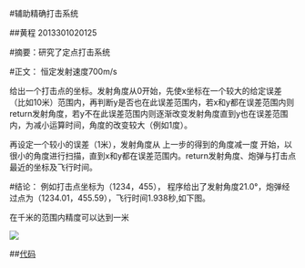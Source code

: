 #辅助精确打击系统

##黄程  2013301020125

#摘要：研究了定点打击系统

#正文：
恒定发射速度700m/s

给出一个打击点的坐标。发射角度从0开始，先使x坐标在一个较大的给定误差（比如10米）范围内，再判断y是否也在此误差范围内，若x和y都在误差范围内则return发射角度，若y不在此误差范围内则逐渐改变发射角度直到y也在误差范围内，为减小运算时间，角度的改变较大（例如1度）。

再设定一个较小的误差（1米），发射角度从 上一步的得到的角度减一度 开始，以很小的角度进行扫描，直到x和y都在误差范围内。return发射角度、炮弹与打击点最近的坐标及飞行时间。

#结论：
例如打击点坐标为（1234，455），
程序给出了发射角度21.0°，炮弹经过点为（1234.01，455.59），飞行时间1.938秒,如下图。

在千米的范围内精度可以达到一米

![](https://raw.githubusercontent.com/chenghuang2016/computationalphysics_N2013301020125/master/%E7%AC%AC%E5%85%AD%E6%AC%A1%E4%BD%9C%E4%B8%9A/hit.png)

##[代码](https://github.com/chenghuang2016/computationalphysics_N2013301020125/blob/master/%E7%AC%AC%E5%85%AD%E6%AC%A1%E4%BD%9C%E4%B8%9A/Precisionsystem.py)
